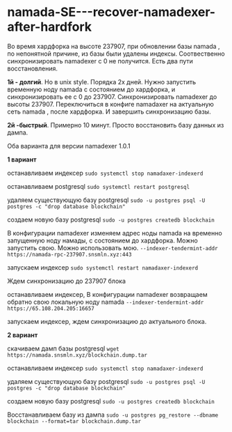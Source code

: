 # namada-SE---recover-namadexer-after-hardfork

Во время хардфорка на высоте 237907, при обновлении базы namada , по непонятной причине, из базы были удалены индексы. Соотвественно синхронизировать namadexer с 0 не получится. Есть два пути восстановления. 

**1й - долгий**. Но в unix style. Порядка 2х дней. Нужно запустить временную ноду namada с состоянием до хардфорка, и синхронизировать ее с 0 до 237907. Синхронизировать namadexer до высоты 237907. Переключиться в конфиге namadaxer на актуальную сеть namada , после хардфорка. И завершить синхронизацию базы. 

**2й -быстрый**. Примерно 10 минут. Просто восстановить базу данных из дампа.

Оба варианта для версии namadexer 1.0.1


**1 вариант** 

останавливаем индексер
```sudo systemctl stop namadaxer-indexerd```

останавливаем postgresql
```sudo systemctl restart postgresql```

удаляем существующую базу postgresql
```sudo -u postgres psql -U postgres -c "drop database blockchain"```

создаем новую базу postgresql
```sudo -u postgres createdb blockchain```

В конфигурации namadexer изменяем адрес ноды namada на временно запущенную ноду намады, с состоянием до хардфорка. Можно запустить свою. Можно использовать мою.
```--indexer-tendermint-addr https://namada-rpc-237907.snsmln.xyz:443 ```

запускаем индексер
```sudo systemctl restart namadaxer-indexerd```

Ждем синхронизацию до 237907 блока

останавливаем индексер, В конфигурации namadexer возвращаем обратно свою локальную ноду namada
```--indexer-tendermint-addr https://65.108.204.205:16657```

запускаем индексер, ждем синхронизацию до актуального блока.


**2 вариант** 


скачиваем дамп базы postgresql
```wget https://namada.snsmln.xyz/blockchain.dump.tar```

останавливаем индексер
```sudo systemctl stop namadaxer-indexerd```

удаляем существующую базу postgresql
```sudo -u postgres psql -U postgres -c "drop database blockchain"```

создаем новую базу postgresql
```sudo -u postgres createdb blockchain```

Восстанавливаем базу из дампа
```sudo -u postgres pg_restore --dbname blockchain --format=tar blockchain.dump.tar```

